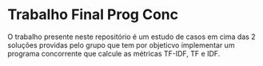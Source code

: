 # Trabalho Final Prog Conc
O trabalho presente neste repositório é um estudo de casos em cima das 2 soluções providas pelo grupo que tem por objeticvo implementar um programa concorrente que
calcule as métricas TF-IDF, TF e IDF.
